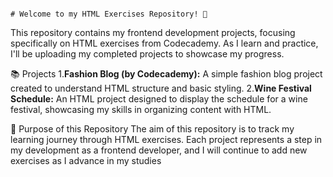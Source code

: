                                                                                             # Welcome to my HTML Exercises Repository! 🌟

This repository contains my frontend development projects, focusing specifically on HTML exercises from Codecademy. As I learn and practice, I'll be uploading my completed projects to showcase my progress.

📚 Projects
1.**Fashion Blog (by Codecademy):** A simple fashion blog project created to understand HTML structure and basic styling.
2.**Wine Festival Schedule:** An HTML project designed to display the schedule for a wine festival, showcasing my skills in organizing content with HTML.

🎯 Purpose of this Repository
The aim of this repository is to track my learning journey through HTML exercises. Each project represents a step in my development as a frontend developer, and I will continue to add new exercises as I advance in my studies
